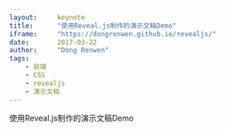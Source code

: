 ```yaml
---
layout:     keynote
title:      "使用Reveal.js制作的演示文稿Demo"
iframe:     "https://dongrenwen.github.io/revealjs/"
date:       2017-03-22
author:     "Dong Renwen"
tags:
    - 前端
    - CSS
    - revealjs
    - 演示文稿
---
```



使用Reveal.js制作的演示文稿Demo
